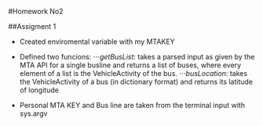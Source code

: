#Homework No2

##Assigment 1

* Created enviromental variable with my MTAKEY
* Defined two funcions:
⋅⋅⋅_getBusList_: takes a parsed input as given by the MTA API for a single busline and returns a list of buses, where every element of a list is the VehicleActivity of the bus.
⋅⋅⋅_busLocation_: takes the VehicleActivity of a bus (in dictionary format) and returns its latitude of longitude

* Personal MTA KEY and Bus line are taken from the terminal input with sys.argv
 
